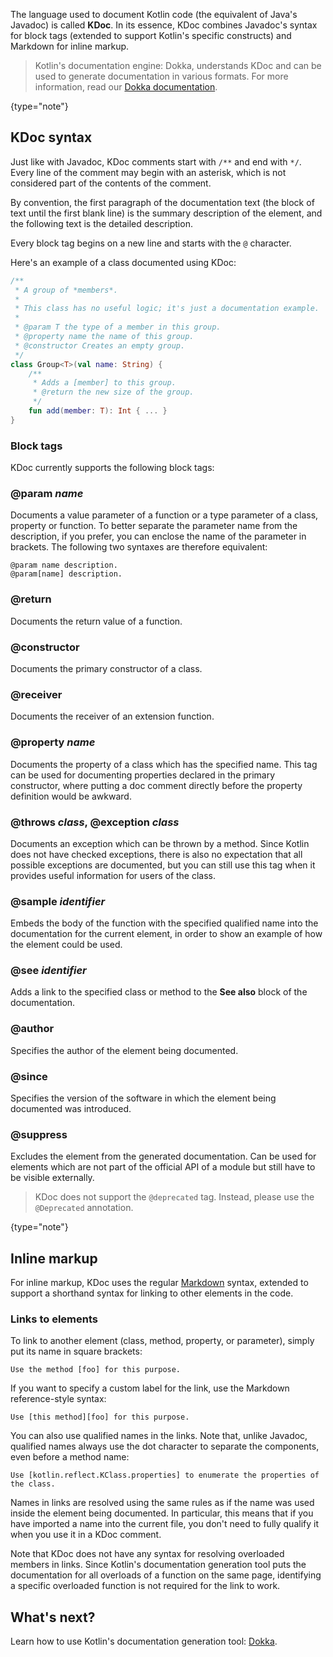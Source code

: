 [//]: # (title: Document Kotlin code: KDoc)

The language used to document Kotlin code (the equivalent of Java's Javadoc) is called **KDoc**. In its essence, KDoc
combines Javadoc's syntax for block tags (extended to support Kotlin's specific constructs) and Markdown for
inline markup.

> Kotlin's documentation engine: Dokka, understands KDoc and can be used to generate documentation in various formats.
> For more information, read our [Dokka documentation](dokka-introduction.md).
>
{type="note"}

## KDoc syntax

Just like with Javadoc, KDoc comments start with `/**` and end with `*/`. Every line of the comment may begin with
an asterisk, which is not considered part of the contents of the comment.

By convention, the first paragraph of the documentation text (the block of text until the first blank line) is the
summary description of the element, and the following text is the detailed description.

Every block tag begins on a new line and starts with the `@` character.

Here's an example of a class documented using KDoc:

```kotlin
/**
 * A group of *members*.
 *
 * This class has no useful logic; it's just a documentation example.
 *
 * @param T the type of a member in this group.
 * @property name the name of this group.
 * @constructor Creates an empty group.
 */
class Group<T>(val name: String) {
    /**
     * Adds a [member] to this group.
     * @return the new size of the group.
     */
    fun add(member: T): Int { ... }
}
```

### Block tags

KDoc currently supports the following block tags:

### @param _name_

Documents a value parameter of a function or a type parameter of a class, property or function.
To better separate the parameter name from the description, if you prefer, you can enclose the name of the
parameter in brackets. The following two syntaxes are therefore equivalent:

```
@param name description.
@param[name] description.
```

### @return

Documents the return value of a function.

### @constructor

Documents the primary constructor of a class.

### @receiver

Documents the receiver of an extension function.

### @property _name_

Documents the property of a class which has the specified name. This tag can be used for documenting properties
declared in the primary constructor, where putting a doc comment directly before the property definition would be
awkward.

### @throws _class_, @exception _class_

Documents an exception which can be thrown by a method. Since Kotlin does not have checked exceptions, there is
also no expectation that all possible exceptions are documented, but you can still use this tag when it provides
useful information for users of the class.

### @sample _identifier_

Embeds the body of the function with the specified qualified name into the documentation for the current element,
in order to show an example of how the element could be used.

### @see _identifier_

Adds a link to the specified class or method to the **See also** block of the documentation.

### @author

Specifies the author of the element being documented.

### @since

Specifies the version of the software in which the element being documented was introduced.

### @suppress

Excludes the element from the generated documentation. Can be used for elements which are not part of the official
API of a module but still have to be visible externally.

> KDoc does not support the `@deprecated` tag. Instead, please use the `@Deprecated` annotation.
>
{type="note"}

## Inline markup

For inline markup, KDoc uses the regular [Markdown](https://daringfireball.net/projects/markdown/syntax) syntax, extended
to support a shorthand syntax for linking to other elements in the code.

### Links to elements

To link to another element (class, method, property, or parameter), simply put its name in square brackets:

```
Use the method [foo] for this purpose.
```

If you want to specify a custom label for the link, use the Markdown reference-style syntax:

```
Use [this method][foo] for this purpose.
```

You can also use qualified names in the links. Note that, unlike Javadoc, qualified names always use the dot character
to separate the components, even before a method name:

```
Use [kotlin.reflect.KClass.properties] to enumerate the properties of the class.
```

Names in links are resolved using the same rules as if the name was used inside the element being documented.
In particular, this means that if you have imported a name into the current file, you don't need to fully qualify it
when you use it in a KDoc comment.

Note that KDoc does not have any syntax for resolving overloaded members in links. Since Kotlin's documentation generation
tool puts the documentation for all overloads of a function on the same page, identifying a specific overloaded function
is not required for the link to work.

## What's next?

Learn how to use Kotlin's documentation generation tool: [Dokka](dokka-introduction.md).
